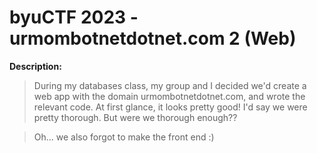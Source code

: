 # byuCTF 2023 - urmombotnetdotnet.com 2 (Web)

__Description:__

>During my databases class, my group and I decided we'd create a web app with the domain urmombotnetdotnet.com, and wrote the relevant code. At first glance, it looks pretty good! I'd say we were pretty thorough. But were we thorough enough??

>Oh... we also forgot to make the front end :)
